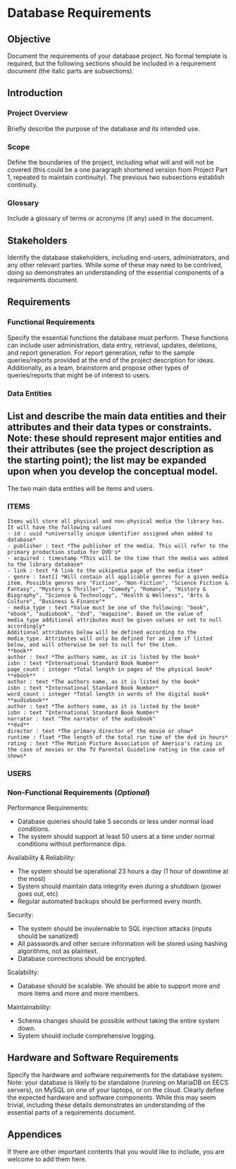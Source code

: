 # Database Requirements

## Objective

Document the requirements of your database project. No formal template is required, but the following sections should be included in a requirement document (the italic parts are subsections).

## Introduction 

### Project Overview
Briefly describe the purpose of the database and its intended use. 

### Scope
Define the boundaries of the project, including what will and will not be covered (this could be a one paragraph shortened version from Project Part 1, repeated to maintain continuity). The previous two subsections establish continuity. 

### Glossary
Include a glossary of terms or acronyms (if any) used in the document.

## Stakeholders
Identify the database stakeholders, including end-users, administrators, and any other relevant parties. While some of these may need to be contrived, doing so demonstrates an understanding of the essential components of a requirements document.

## Requirements

### Functional Requirements
Specify the essential functions the database must perform. These functions can include user administration, data entry, retrieval, updates, deletions, and report generation. For report generation, refer to the sample queries/reports provided at the end of the project description for ideas. Additionally, as a team, brainstorm and propose other types of queries/reports that might be of interest to users. 

### Data Entities
List and describe the main data entities and their attributes and their data types or constraints. Note: these should represent major entities and their attributes (see the project description as the starting point); the list may be expanded upon when you develop the conceptual model.
--
The two main data entities will be items and users.
### ITEMS
    Items will store all physical and non-physical media the library has. It will have the following values
    - id : uuid *universally unique identifier assigned when added to database*
    - publisher : text *The publisher of the media. This will refer to the primary production studio for DVD's*
    - acquired : timestamp *This will be the time that the media was added to the library database*
    - link : text *A link to the wikipedia page of the media item*
    - genre : text[] *Will contain all applicable genres for a given media item. Possible genres are "Fiction", "Non-Fiction", "Science Fiction & Fantasy", "Mystery & Thriller", "Comedy", "Romance", "History & Biography", "Science & Technology", "Health & Wellness", "Arts & Culture", "Business & Finance"*
    - media_type : text *Value must be one of the following: "book", "ebook", "audiobook", "dvd", "magazine". Based on the value of media_type additional attributes must be given values or set to null accordingly*
    Additional attributes below will be defined according to the media_type. Attributes will only be defined for an item if listed below, and will otherwise be set to null for the item.
    **book**
    author : text *The authors name, as it is listed by the book*
    isbn : text *International Standard Book Number*
    page_count : integer *Total length in pages of the physical book*
    **ebook**
    author : text *The authors name, as it is listed by the book*
    isbn : text *International Standard Book Number*
    word_count : integer *Total length in words of the digital book*
    **audiobook**
    author : text *The authors name, as it is listed by the book*
    isbn : text "International Standard Book Number*
    narrator : text "The narrator of the audiobook"
    **dvd**
    director : text *The primary director of the movie or show*
    runtime : float *The length of the total run time of the dvd in hours*
    rating : text *The Motion Picture Association of America's rating in the case of movies or the TV Parental Guideline rating in the case of shows*
    
  ### USERS

### Non-Functional Requirements (_Optional_)
Performance Requirements:
  - Database quieries should take 5 seconds or less under normal load conditions.
  - The system should support at least 50 users at a time under normal conditions without performance dips.

Availability & Reliability:
  - The system should be operational 23 hours a day (1 hour of downtime at the most)
  - System should maintain data integrity even during a shutdown (power goes out, etc)
  - Regular automated backups should be performed every month.

Security:
  - The system should be invulernable to SQL injection attacks (inputs should be sanatized)
  - All passwords and other secure information will be stored using hashing algorithms, not as plaintext.
  - Database connections should be encrypted.

Scalability:
  - Database should be scalable. We should be able to support more and more items and more and more members.

Maintainability:
  - Schema changes should be possible without taking the entire system down.
  - System should include comprehensive logging.

## Hardware and Software Requirements
Specify the hardware and software requirements for the database system. Note: your database is likely to be standalone (running on MariaDB on EECS servers), on MySQL on one of your laptops, or on the cloud. Clearly define the expected hardware and software components. While this may seem trivial, including these details demonstrates an understanding of the essential parts of a requirements document.

## Appendices
If there are other important contents that you would like to include, you are welcome to add them here.
